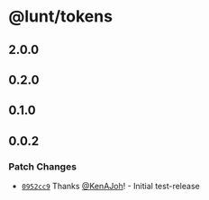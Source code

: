 # @lunt/tokens

## 2.0.0

## 0.2.0

## 0.1.0

## 0.0.2

### Patch Changes

- [`0952cc9`](https://github.com/KenAJoh/LuntUi/commit/0952cc9fc32a8780d9c6831a2a52822c0aa99e58) Thanks [@KenAJoh](https://github.com/KenAJoh)! - Initial test-release
